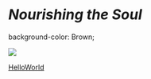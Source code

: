 # ***Nourishing the Soul***


background-color: Brown; 

![](https://media.istockphoto.com/id/1349381997/photo/female-hands-with-bowl-of-pumpkin-soup.jpg?s=612x612&w=0&k=20&c=bX5Xq1LmySatCItpQEG_ntpl_VqH0R_F9HEKGjRyBnE=)






[HelloWorld](https://ericalp2024.github.io/HelloWorld/)


